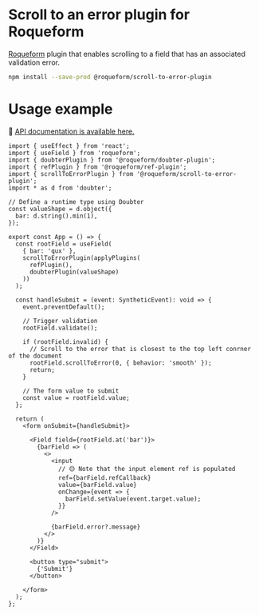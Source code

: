 # Scroll to an error plugin for Roqueform

[Roqueform](https://github.com/smikhalevski/roqueform#readme) plugin that enables scrolling to a field that has an
associated validation error.

```sh
npm install --save-prod @roqueform/scroll-to-error-plugin
```

# Usage example

🔎 [API documentation is available here.](https://smikhalevski.github.io/roqueform/modules/scroll_to_error_plugin_src_main.html)

```tsx
import { useEffect } from 'react';
import { useField } from 'roqueform';
import { doubterPlugin } from '@roqueform/doubter-plugin';
import { refPlugin } from '@roqueform/ref-plugin';
import { scrollToErrorPlugin } from '@roqueform/scroll-to-error-plugin';
import * as d from 'doubter';

// Define a runtime type using Doubter
const valueShape = d.object({
  bar: d.string().min(1),
});

export const App = () => {
  const rootField = useField(
    { bar: 'qux' },
    scrollToErrorPlugin(applyPlugins(
      refPlugin(),
      doubterPlugin(valueShape)
    ))
  );

  const handleSubmit = (event: SyntheticEvent): void => {
    event.preventDefault();

    // Trigger validation
    rootField.validate();

    if (rootField.invalid) {
      // Scroll to the error that is closest to the top left conrner of the document 
      rootField.scrollToError(0, { behavior: 'smooth' });
      return;
    }

    // The form value to submit
    const value = rootField.value;
  };

  return (
    <form onSubmit={handleSubmit}>

      <Field field={rootField.at('bar')}>
        {barField => (
          <>
            <input
              // 🟡 Note that the input element ref is populated
              ref={barField.refCallback}
              value={barField.value}
              onChange={event => {
                barField.setValue(event.target.value);
              }}
            />

            {barField.error?.message}
          </>
        )}
      </Field>

      <button type="submit">
        {'Submit'}
      </button>

    </form>
  );
};
```
